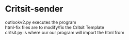# Critsit-sender

outlookv2.py executes the program  
html-fix files are to modify/fix the Critsit Template  
critsit.py is where our our program will import the html from  
